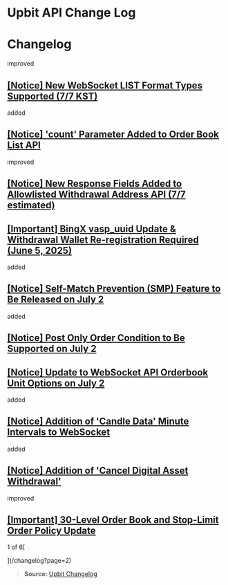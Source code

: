 # Upbit API Change Log

# Changelog

improved

## [\[Notice\] New WebSocket LIST Format Types Supported (7/7 KST)](/changelog/websocket_list_format)

added

## [\[Notice\] 'count' Parameter Added to Order Book List API](/changelog/rest_orderbook_unit_options)

improved

## [\[Notice\] New Response Fields Added to Allowlisted Withdrawal Address API (7/7 estimated)](/changelog/allowlisted_withdrawal_address_update)

## [\[Important\] BingX vasp_uuid Update & Withdrawal Wallet Re-registration Required (June 5, 2025)](/changelog/vasp_uuid_change_bingx)

added

## [\[Notice\] Self-Match Prevention (SMP) Feature to Be Released on July 2](/changelog/smp)

added

## [\[Notice\] Post Only Order Condition to Be Supported on July 2](/changelog/post_only)

## [\[Notice\] Update to WebSocket API Orderbook Unit Options on July 2](/changelog/notice-update-to-websocket-api-orderbook-unit-option)

added

## [\[Notice\] Addition of 'Candle Data' Minute Intervals to WebSocket](/changelog/websocket_candles_miniutes)

added

## [\[Notice\] Addition of 'Cancel Digital Asset Withdrawal'](/changelog/cancel-digital-asset-withdrawal)

improved

## [\[Important\] 30-Level Order Book and Stop-Limit Order Policy Update](/changelog/orderbook_expansion)

1 of 6[

](/changelog?page=2)

> **Source:** [Upbit Changelog](https://global-docs.upbit.com/changelog)
